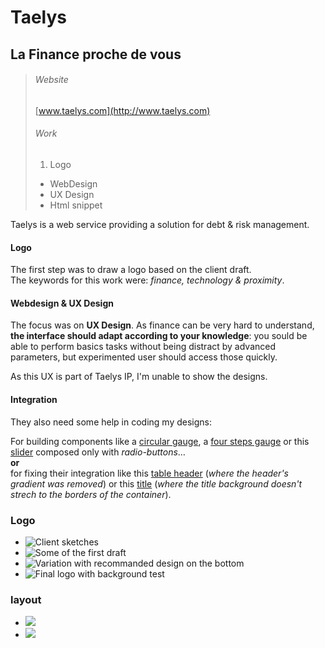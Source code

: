 # Taelys

## La Finance proche de vous

> ###### Website
> [www.taelys.com](http://www.taelys.com)
> ###### Work
> 1. Logo
> - WebDesign
> - UX Design 
> - Html snippet

Taelys is a web service providing a solution for debt & risk management. 

#### Logo

The first step was to draw a logo based on the client draft.  
The keywords for this work were: *finance, technology & proximity*.

#### Webdesign & UX Design

The focus was on **UX Design**. As finance can be very hard to understand, **the interface should adapt according to your knowledge**: you sould be able to perform basics tasks without being distract by advanced parameters, but experimented user should access those quickly.

As this UX is part of Taelys IP, I'm unable to show the designs.

#### Integration

They also need some help in coding my designs:

For building components like a [circular gauge](http://cdpn.io/evCxr), a [four steps gauge](http://cdpn.io/skhbA) or this [slider](http://cdpn.io/yszkE) composed only with *radio-buttons*…  
**or**  
for fixing their integration like this [table header](http://cdpn.io/FEiAK) (*where the header's gradient was removed*) or this [title](http://cdpn.io/Irdbi) (*where the title background doesn't strech to the borders of the container*).

### Logo


- ![Client sketches](media/images/taelys-propositions-logo.jpg "Client sketch" )
- ![Some of the first draft](media/images/taelys-logo-alpha.svg "First draft" )
- ![Variation with recommanded design on the bottom](media/images/taelys-logo-test.svg "Final variation" )
- ![Final logo with background test](media/images/taelys-pre-logo.svg "Final logo" )


### layout

- ![](media/images/taelys-vitrine-v2-d.jpg)
- ![](media/images/taelys-vitrine-v3-f-recrutement.jpg)